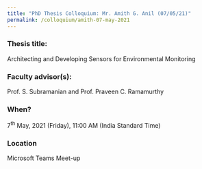 ```yaml
---
title: "PhD Thesis Colloquium: Mr. Amith G. Anil (07/05/21)"
permalink: /colloquium/amith-07-may-2021
---
```

### Thesis title:
Architecting and Developing Sensors for Environmental Monitoring

### Faculty advisor(s):
Prof. S. Subramanian and Prof. Praveen C. Ramamurthy

### When?
7<sup>th</sup> May, 2021 (Friday), 11:00 AM (India Standard Time)

### Location
Microsoft Teams Meet-up  

